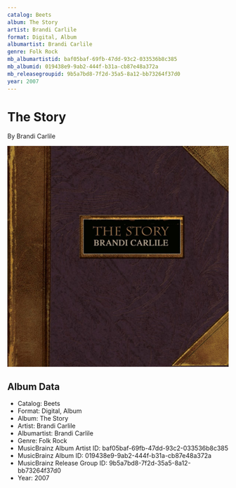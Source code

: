 ```yaml
---
catalog: Beets
album: The Story
artist: Brandi Carlile
format: Digital, Album
albumartist: Brandi Carlile
genre: Folk Rock
mb_albumartistid: baf05baf-69fb-47dd-93c2-033536b8c385
mb_albumid: 019438e9-9ab2-444f-b31a-cb87e48a372a
mb_releasegroupid: 9b5a7bd8-7f2d-35a5-8a12-bb73264f37d0
year: 2007
---
```


# The Story

By Brandi Carlile

![](../../assets/beetscovers/Brandi_Carlile-The_Story.jpg)

## Album Data

- Catalog: Beets
- Format: Digital, Album
- Album: The Story
- Artist: Brandi Carlile
- Albumartist: Brandi Carlile
- Genre: Folk Rock
- MusicBrainz Album Artist ID: baf05baf-69fb-47dd-93c2-033536b8c385
- MusicBrainz Album ID: 019438e9-9ab2-444f-b31a-cb87e48a372a
- MusicBrainz Release Group ID: 9b5a7bd8-7f2d-35a5-8a12-bb73264f37d0
- Year: 2007


